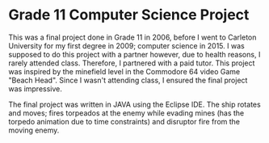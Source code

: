 # Grade 11 Computer Science Project

This was a final project done in Grade 11 in 2006, before I went to Carleton University for my first degree in 2009; computer science in 2015. I was supposed to do this project with a partner however, due to health reasons, I rarely attended class. Therefore, I partnered with a paid tutor. This project was inspired by the minefield level in the Commodore 64 video Game "Beach Head". Since I wasn't attending class, I ensured the final project was impressive. 

The final project was written in JAVA using the Eclipse IDE. The ship rotates and moves; fires torpeados at the enemy while evading mines (has the torpedo animation due to time constraints) and disruptor fire from the moving enemy. 
